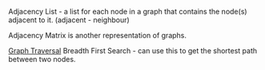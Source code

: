 Adjacency List - a list for each node in a graph that contains the node(s) adjacent to it. (adjacent - neighbour)

Adjacency Matrix is another representation of graphs.

<u>Graph Traversal</u>
Breadth First Search - can use this to get the shortest path between two nodes.
